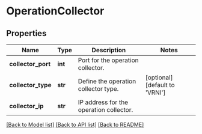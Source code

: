 # OperationCollector

## Properties
Name | Type | Description | Notes
------------ | ------------- | ------------- | -------------
**collector_port** | **int** | Port for the operation collector. | 
**collector_type** | **str** | Define the operation collector type. | [optional] [default to 'VRNI']
**collector_ip** | **str** | IP address for the operation collector. | 

[[Back to Model list]](../README.md#documentation-for-models) [[Back to API list]](../README.md#documentation-for-api-endpoints) [[Back to README]](../README.md)

